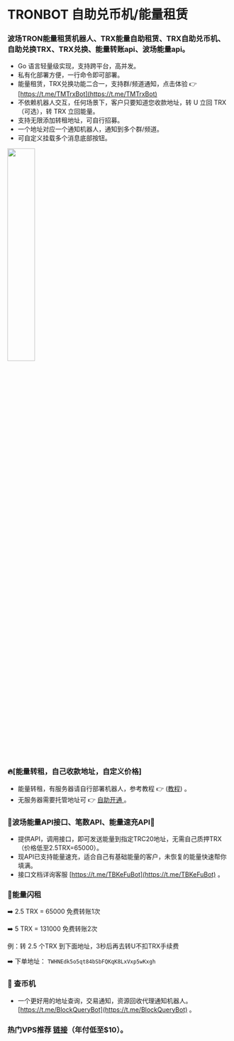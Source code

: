 # TRONBOT 自助兑币机/能量租赁

### 波场TRON能量租赁机器人、TRX能量自助租赁、TRX自助兑币机、自助兑换TRX、TRX兑换、能量转账api、波场能量api。

* Go 语言轻量级实现，支持跨平台，高并发。
* 私有化部署方便，一行命令即可部署。
* 能量租赁，TRX兑换功能二合一，支持群/频道通知，点击体验 👉 [https://t.me/TMTrxBot](https://t.me/TMTrxBot)
* 不依赖机器人交互，任何场景下，客户只要知道您收款地址，转 U 立回 TRX（可选），转 TRX 立回能量。
* 支持无限添加转租地址，可自行招募。
* 一个地址对应一个通知机器人，通知到多个群/频道。
* 可自定义挂载多个消息底部按钮。

<img src="https://github.com/user-attachments/assets/8f893e82-7afb-4e7c-b54f-111fa3f0a49c" width="35%">

### 🔥[能量转租，自己收款地址，自定义价格]
* 能量转租，有服务器请自行部署机器人，参考教程 👉 ([教程](./INSTALL.md)) 。
* 无服务器需要托管地址可 👉 [自助开通 ](https://t.me/TRONQuery_Bot)。

### 🤝波场能量API接口、笔数API、能量速充API🔋
* 提供API，调用接口，即可发送能量到指定TRC20地址，无需自己质押TRX（价格低至2.5TRX=65000）。
* 现API已支持能量速充，适合自己有基础能量的客户，未恢复的能量快速帮你填满。
* 接口文档详询客服 [https://t.me/TBKeFuBot](https://t.me/TBKeFuBot) 。

### 🔋能量闪租
➡️ 2.5 TRX = 65000 免费转账1次

➡️ 5 TRX = 131000 免费转账2次

例：转 2.5 个TRX 到下面地址，3秒后再去转U不扣TRX手续费

➡️ 下单地址：
`TWHNEdk5o5qt84bSbFQKqK8LxVxp5wKxgh`

### 🌈 查币机
* 一个更好用的地址查询，交易通知，资源回收代理通知机器人。[https://t.me/BlockQueryBot](https://t.me/BlockQueryBot) 。

### 热门VPS推荐 [链接](./RACKNERD.md)（年付低至$10）。
